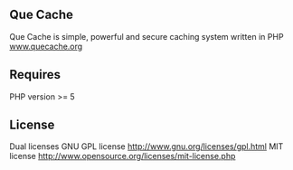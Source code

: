 ## Que Cache
Que Cache is simple, powerful and secure caching system written in PHP
www.quecache.org

## Requires

PHP version >= 5

## License

Dual licenses
GNU GPL license http://www.gnu.org/licenses/gpl.html
MIT license http://www.opensource.org/licenses/mit-license.php